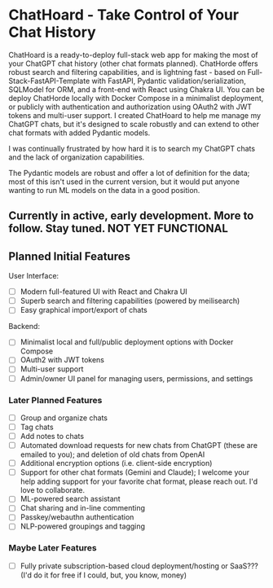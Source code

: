 # ChatHoard - Take Control of Your Chat History

ChatHoard is a ready-to-deploy full-stack web app for making the most of your ChatGPT chat history (other chat formats planned). ChatHorde offers robust search and filtering capabilities, and is lightning fast - based on Full-Stack-FastAPI-Template with FastAPI, Pydantic validation/serialization, SQLModel for ORM, and a front-end with React using Chakra UI. You can be deploy ChatHorde locally with Docker Compose in a minimalist deployment, or publicly with authentication and authorization using OAuth2 with JWT tokens and multi-user support. I created ChatHoard to help me manage my ChatGPT chats, but it's designed to scale robustly and can extend to other chat formats with added Pydantic models.

I was continually frustrated by how hard it is to search my ChatGPT chats and the lack of organization capabilities.

The Pydantic models are robust and offer a lot of definition for the data; most of this isn't used in the current version, but it would put anyone wanting to run ML models on the data in a good position.

## Currently in active, early development. More to follow. Stay tuned. NOT YET FUNCTIONAL

## Planned Initial Features

User Interface:

- [ ] Modern full-featured UI with React and Chakra UI
- [ ] Superb search and filtering capabilities (powered by meilisearch)
- [ ] Easy graphical import/export of chats

Backend:

- [ ] Minimalist local and full/public deployment options with Docker Compose
- [ ] OAuth2 with JWT tokens
- [ ] Multi-user support
- [ ] Admin/owner UI panel for managing users, permissions, and settings

### Later Planned Features

- [ ] Group and organize chats
- [ ] Tag chats
- [ ] Add notes to chats
- [ ] Automated download requests for new chats from ChatGPT (these are emailed to you); and deletion of old chats from OpenAI
- [ ] Additional encryption options (i.e. client-side encryption)
- [ ] Support for other chat formats (Gemini and Claude); I welcome your help adding support for your favorite chat format, please reach out. I'd love to collaborate.
- [ ] ML-powered search assistant
- [ ] Chat sharing and in-line commenting
- [ ] Passkey/webauthn authentication
- [ ] NLP-powered groupings and tagging

### Maybe Later Features

- [ ] Fully private subscription-based cloud deployment/hosting or SaaS??? (I'd do it for free if I could, but, you know, money)
